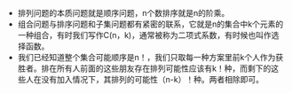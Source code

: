 - 排列问题的本质问题就是顺序问题，n个数排序就是n的阶乘。
- 组合问题与排序问题和子集问题都有紧密的联系，它就是n的集合中k个元素的一种组合，有时我们写作C(n，k)，通常被称为二项式系数，有时候也叫作选择函数。
- 我们已经知道整个集合可能顺序是n！，我们只取每一种方案里前k个人作为获胜者。排在所有人前面的这些朋友存在排列可能性应该有k！种，而剩下的这些人在没有加入情况下，其排列的可能性（n-k）！种。两者相除即可。
